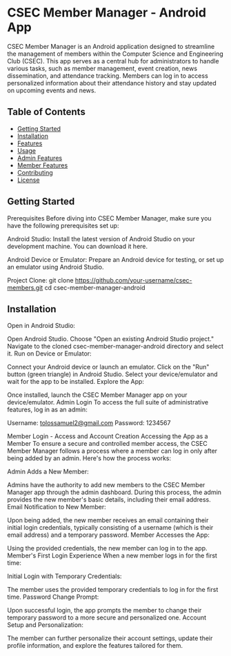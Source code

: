 # CSEC Member Manager - Android App
CSEC Member Manager is an Android application designed to streamline the management of members within the Computer Science and Engineering Club (CSEC). This app serves as a central hub for administrators to handle various tasks, such as member management, event creation, news dissemination, and attendance tracking. Members can log in to access personalized information about their attendance history and stay updated on upcoming events and news.
## Table of Contents

- [Getting Started](#getting-started)
- [Installation](#installation)
- [Features](#features)
- [Usage](#usage)
- [Admin Features](#admin-features)
- [Member Features](#member-features)
- [Contributing](#contributing)
- [License](#license)


## Getting Started

Prerequisites
Before diving into CSEC Member Manager, make sure you have the following prerequisites set up:

Android Studio: Install the latest version of Android Studio on your development machine. You can download it here.

Android Device or Emulator: Prepare an Android device for testing, or set up an emulator using Android Studio.

Project Clone:
git clone https://github.com/your-username/csec-members.git
cd csec-member-manager-android
## Installation
Open in Android Studio:

Open Android Studio.
Choose "Open an existing Android Studio project."
Navigate to the cloned csec-member-manager-android directory and select it.
Run on Device or Emulator:

Connect your Android device or launch an emulator.
Click on the "Run" button (green triangle) in Android Studio.
Select your device/emulator and wait for the app to be installed.
Explore the App:

Once installed, launch the CSEC Member Manager app on your device/emulator.
Admin Login
To access the full suite of administrative features, log in as an admin:

Username: tolossamuel2@gmail.com
Password: 1234567

Member Login - Access and Account Creation
Accessing the App as a Member
To ensure a secure and controlled member access, the CSEC Member Manager follows a process where a member can log in only after being added by an admin. Here's how the process works:

Admin Adds a New Member:

Admins have the authority to add new members to the CSEC Member Manager app through the admin dashboard.
During this process, the admin provides the new member's basic details, including their email address.
Email Notification to New Member:

Upon being added, the new member receives an email containing their initial login credentials, typically consisting of a username (which is their email address) and a temporary password.
Member Accesses the App:

Using the provided credentials, the new member can log in to the app.
Member's First Login Experience
When a new member logs in for the first time:

Initial Login with Temporary Credentials:

The member uses the provided temporary credentials to log in for the first time.
Password Change Prompt:

Upon successful login, the app prompts the member to change their temporary password to a more secure and personalized one.
Account Setup and Personalization:

The member can further personalize their account settings, update their profile information, and explore the features tailored for them.
